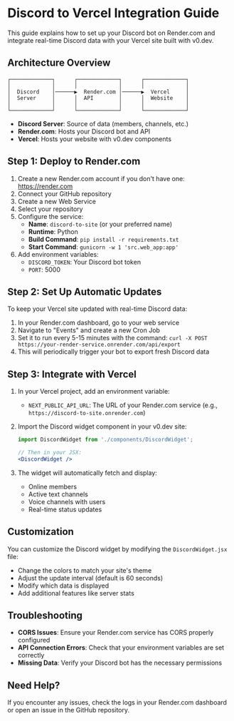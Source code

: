 # Discord to Vercel Integration Guide

This guide explains how to set up your Discord bot on Render.com and integrate real-time Discord data with your Vercel site built with v0.dev.

## Architecture Overview

```
┌─────────────┐      ┌─────────────┐      ┌─────────────┐
│             │      │             │      │             │
│  Discord    │──────▶  Render.com │──────▶  Vercel     │
│  Server     │      │  API        │      │  Website    │
│             │      │             │      │             │
└─────────────┘      └─────────────┘      └─────────────┘
```

- **Discord Server**: Source of data (members, channels, etc.)
- **Render.com**: Hosts your Discord bot and API
- **Vercel**: Hosts your website with v0.dev components

## Step 1: Deploy to Render.com

1. Create a new Render.com account if you don't have one: https://render.com
2. Connect your GitHub repository
3. Create a new Web Service
4. Select your repository
5. Configure the service:
   - **Name**: `discord-to-site` (or your preferred name)
   - **Runtime**: Python
   - **Build Command**: `pip install -r requirements.txt`
   - **Start Command**: `gunicorn -w 1 'src.web_app:app'`
6. Add environment variables:
   - `DISCORD_TOKEN`: Your Discord bot token
   - `PORT`: 5000

## Step 2: Set Up Automatic Updates

To keep your Vercel site updated with real-time Discord data:

1. In your Render.com dashboard, go to your web service
2. Navigate to "Events" and create a new Cron Job
3. Set it to run every 5-15 minutes with the command: `curl -X POST https://your-render-service.onrender.com/api/export`
4. This will periodically trigger your bot to export fresh Discord data

## Step 3: Integrate with Vercel

1. In your Vercel project, add an environment variable:
   - `NEXT_PUBLIC_API_URL`: The URL of your Render.com service (e.g., `https://discord-to-site.onrender.com`)

2. Import the Discord widget component in your v0.dev site:
   ```jsx
   import DiscordWidget from './components/DiscordWidget';
   
   // Then in your JSX:
   <DiscordWidget />
   ```

3. The widget will automatically fetch and display:
   - Online members
   - Active text channels
   - Voice channels with users
   - Real-time status updates

## Customization

You can customize the Discord widget by modifying the `DiscordWidget.jsx` file:

- Change the colors to match your site's theme
- Adjust the update interval (default is 60 seconds)
- Modify which data is displayed
- Add additional features like server stats

## Troubleshooting

- **CORS Issues**: Ensure your Render.com service has CORS properly configured
- **API Connection Errors**: Check that your environment variables are set correctly
- **Missing Data**: Verify your Discord bot has the necessary permissions

## Need Help?

If you encounter any issues, check the logs in your Render.com dashboard or open an issue in the GitHub repository.
